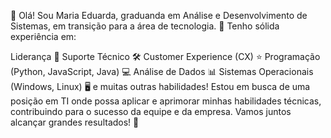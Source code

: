 👋 Olá! Sou Maria Eduarda, graduanda em Análise e Desenvolvimento de Sistemas, em transição para a área de tecnologia. 🚀 Tenho sólida experiência em:

Liderança 👥
Suporte Técnico 🛠️
Customer Experience (CX) ⭐
Programação (Python, JavaScript, Java) 💻
Análise de Dados 📊
Sistemas Operacionais (Windows, Linux) 🖥️ e muitas outras habilidades!
Estou em busca de uma posição em TI onde possa aplicar e aprimorar minhas habilidades técnicas, contribuindo para o sucesso da equipe e da empresa. Vamos juntos alcançar grandes resultados! 🚀




